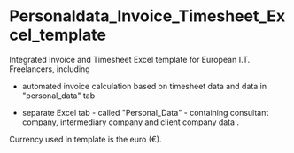 # Personaldata_Invoice_Timesheet_Excel_template
Integrated Invoice and Timesheet Excel template for European I.T. Freelancers, including 

   - automated invoice calculation based on timesheet data and data in "personal_data" tab
   
   - separate Excel tab - called "Personal_Data" - containing consultant company, intermediary company and client company data .

Currency used in template is the euro (€).
